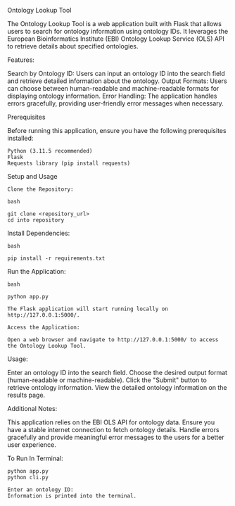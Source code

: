 Ontology Lookup Tool

The Ontology Lookup Tool is a web application built with Flask that allows users to search for ontology information using ontology IDs. It leverages the European Bioinformatics Institute (EBI) Ontology Lookup Service (OLS) API to retrieve details about specified ontologies.

Features:

Search by Ontology ID: Users can input an ontology ID into the search field and retrieve detailed information about the ontology.
Output Formats: Users can choose between human-readable and machine-readable formats for displaying ontology information.
Error Handling: The application handles errors gracefully, providing user-friendly error messages when necessary.

Prerequisites

Before running this application, ensure you have the following prerequisites installed:

    Python (3.11.5 recommended)
    Flask
    Requests library (pip install requests)

Setup and Usage

    Clone the Repository:

    bash

    git clone <repository_url>
    cd into repository

Install Dependencies:

    bash

    pip install -r requirements.txt

Run the Application:

    bash

    python app.py

    The Flask application will start running locally on http://127.0.0.1:5000/.

    Access the Application:

    Open a web browser and navigate to http://127.0.0.1:5000/ to access the Ontology Lookup Tool.

Usage:
    
Enter an ontology ID into the search field.
Choose the desired output format (human-readable or machine-readable).
Click the "Submit" button to retrieve ontology information.
View the detailed ontology information on the results page.

Additional Notes:

This application relies on the EBI OLS API for ontology data. Ensure you have a stable internet connection to fetch ontology details.
Handle errors gracefully and provide meaningful error messages to the users for a better user experience.

To Run In Terminal:

    python app.py
    python cli.py

    Enter an ontology ID:
    Information is printed into the terminal.
    